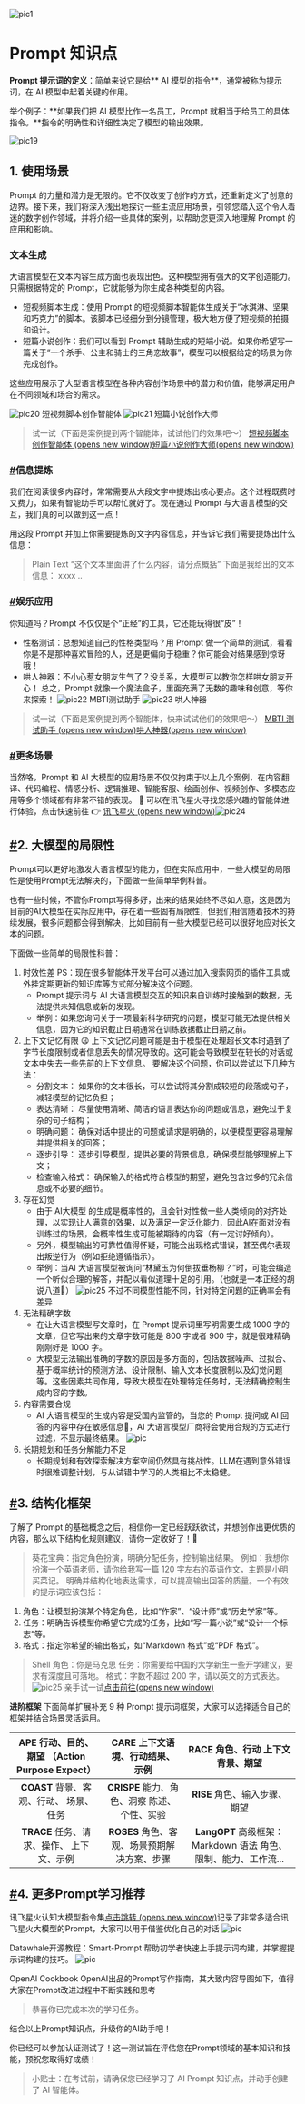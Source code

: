 ![pic1](https://raw.githubusercontent.com/SunJianBai/pictures/main/img/202505301959474.png)

# Prompt 知识点

**Prompt 提示词的定义**：简单来说它是给** AI 模型的指令**，通常被称为提示词，在 AI 模型中起着关键的作用。

举个例子：**如果我们把 AI 模型比作一名员工，Prompt 就相当于给员工的具体指令。**指令的明确性和详细性决定了模型的输出效果。

![pic19](https://raw.githubusercontent.com/SunJianBai/pictures/main/img/202505302000914.png)

## 1. 使用场景

Prompt 的力量和潜力是无限的。它不仅改变了创作的方式，还重新定义了创意的边界。接下来，我们将深入浅出地探讨一些主流应用场景，引领您踏入这个令人着迷的数字创作领域，并将介绍一些具体的案例，以帮助您更深入地理解 Prompt 的应用和影响。

### 文本生成

大语言模型在文本内容生成方面也表现出色。这种模型拥有强大的文字创造能力。只需根据特定的 Prompt，它就能够为你生成各种类型的内容。

- 短视频脚本生成：使用 Prompt 的短视频脚本智能体生成关于“冰淇淋、坚果和巧克力”的脚本。该脚本已经细分到分镜管理，极大地方便了短视频的拍摄和设计。
- 短篇小说创作：我们可以看到 Prompt 辅助生成的短端小说。如果你希望写一篇关于“一个杀手、公主和骑士的三角恋故事”，模型可以根据给定的场景为你完成创作。

这些应用展示了大型语言模型在各种内容创作场景中的潜力和价值，能够满足用户在不同领域和场合的需求。

![pic20](https://openres.xfyun.cn/xfyundoc/2025-03-05/61191fdf-a46d-479d-92bb-a4809bc03bc3/1741168261746/%E5%9B%BE%E7%89%87%2020.png) 短视频脚本创作智能体 ![pic21](https://openres.xfyun.cn/xfyundoc/2025-03-05/8fe6b327-2a1e-4463-be40-b09b8d4edc26/1741168261746/%E5%9B%BE%E7%89%87%2021.png) 短篇小说创作大师

> 试一试（下面是案例提到两个智能体，试试他们的效果吧～） [短视频脚本创作智能体 (opens new window)](https://xinghuo.xfyun.cn/botweb/17659?ch=AIDXTRZ104)[短篇小说创作大师(opens new window)](https://xinghuo.xfyun.cn/botweb/17888?ch=AIDXTRZ105)

### [#](https://doc.aidaxue.com/llm-prompt/knowledge.html#信息提炼)信息提炼

我们在阅读很多内容时，常常需要从大段文字中提炼出核心要点。这个过程既费时又费力，如果有智能助手可以帮忙就好了。现在通过 Prompt 与大语言模型的交互，我们真的可以做到这一点！

用这段 Prompt 并加上你需要提炼的文字内容信息，并告诉它我们需要提炼出什么信息：

> Plain Text “这个文本里面讲了什么内容，请分点概括” 下面是我给出的文本信息： xxxx ..

### [#](https://doc.aidaxue.com/llm-prompt/knowledge.html#娱乐应用)娱乐应用

你知道吗？Prompt 不仅仅是个“正经”的工具，它还能玩得很“皮”！

- 性格测试：总想知道自己的性格类型吗？用 Prompt 做一个简单的测试，看看你是不是那种喜欢冒险的人，还是更偏向于稳重？你可能会对结果感到惊讶哦！
- 哄人神器：不小心惹女朋友生气了？没关系，大模型可以教你怎样哄女朋友开心！ 总之，Prompt 就像一个魔法盒子，里面充满了无数的趣味和创意，等你来探索！ ![pic22](https://openres.xfyun.cn/xfyundoc/2025-03-05/79a699fc-9e62-4199-8187-e0857ff7789e/1741168261746/%E5%9B%BE%E7%89%87%2022.png) MBTI测试助手 ![pic23](https://openres.xfyun.cn/xfyundoc/2025-03-05/c05cd367-4f68-449e-a728-0d6b2ad2f4a8/1741182831428/%E5%9B%BE%E7%89%87%2023.png) 哄人神器

> 试一试（下面是案例提到两个智能体，快来试试他们的效果吧～） [MBTI 测试助手 (opens new window)](https://xinghuo.xfyun.cn/botweb/16642?ch=AIDXTRZ106)[哄人神器(opens new window)](https://xinghuo.xfyun.cn/botweb/18238?ch=AIDXTRZ107)

### [#](https://doc.aidaxue.com/llm-prompt/knowledge.html#更多场景)更多场景

当然咯，Prompt 和 AI 大模型的应用场景不仅仅拘束于以上几个案例，在内容翻译、代码编程、情感分析、逻辑推理、智能客服、绘画创作、视频创作、多模态应用等多个领域都有非常不错的表现。 🧨 可以在讯飞星火寻找您感兴趣的智能体进行体验，点击快速前往 👉 [讯飞星火 (opens new window)](https://xinghuo.xfyun.cn/?ch=AIDXRZ101)![pic24](https://openres.xfyun.cn/xfyundoc/2025-03-05/1ec5b52f-dd8f-4d30-8f68-7604ad410c43/1741182831433/%E5%9B%BE%E7%89%87%2024.png)

## [#](https://doc.aidaxue.com/llm-prompt/knowledge.html#_2-大模型的局限性)2. 大模型的局限性

Prompt可以更好地激发大语言模型的能力，但在实际应用中，一些大模型的局限性是使用Prompt无法解决的，下面做一些简单举例科普。

也有一些时候，不管你Prompt写得多好，出来的结果始终不尽如人意，这是因为目前的AI大模型在实际应用中，存在着一些固有局限性，但我们相信随着技术的持续发展，很多问题都会得到解决，比如目前有一些大模型已经可以很好地应对长文本的问题。

下面做一些简单的局限性科普：

1. 时效性差 PS：现在很多智能体开发平台可以通过加入搜索网页的插件工具或外挂定期更新的知识库等方式部分解决这个问题。
   - Prompt 提示词与 AI 大语言模型交互的知识来自训练时接触到的数据，无法提供未知信息或新的发现。
   - 举例：如果您询问关于一项最新科学研究的问题，模型可能无法提供相关信息，因为它的知识截止日期通常在训练数据截止日期之前。
2. 上下文记忆有限 😩 上下文记忆问题可能是由于模型在处理超长文本时遇到了字节长度限制或者信息丢失的情况导致的。这可能会导致模型在较长的对话或文本中失去一些先前的上下文信息。 要解决这个问题，你可以尝试以下几种方法：
   - 分割文本： 如果你的文本很长，可以尝试将其分割成较短的段落或句子，减轻模型的记忆负担；
   - 表达清晰： 尽量使用清晰、简洁的语言表达你的问题或信息，避免过于复杂的句子结构；
   - 明确问题： 确保对话中提出的问题或请求是明确的，以便模型更容易理解并提供相关的回答；
   - 逐步引导： 逐步引导模型，提供必要的背景信息，确保模型能够理解上下文；
   - 检查输入格式： 确保输入的格式符合模型的期望，避免包含过多的冗余信息或不必要的细节。
3. 存在幻觉
   - 由于 AI大模型 的生成是概率性的，且会针对性做一些人类倾向的对齐处理，以实现让人满意的效果，以及满足一定泛化能力，因此AI在面对没有训练过的场景，会概率性生成可能被期待的内容（有一定讨好倾向）。
   - 另外，模型输出的可靠性值得怀疑，可能会出现格式错误，甚至偶尔表现出叛逆行为（例如拒绝遵循指示）。
   - 举例：当AI 大语言模型被询问“林黛玉为何倒拔垂杨柳？”时，可能会编造一个听似合理的解答，并配以看似道理十足的引用。（也就是一本正经的胡说八道🤬） ![pic25](https://openres.xfyun.cn/xfyundoc/2025-03-05/1e790cd8-b90b-49ec-91fe-bcd9e5dc4a09/1741182831433/%E5%9B%BE%E7%89%87%2025.png) 不过不同模型性能不同，针对特定问题的正确率会有差异
4. 无法精确字数
   - 在让大语言模型写文章时，在 Prompt 提示词里写明需要生成 1000 字的文章，但它写出来的文章字数可能是 800 字或者 900 字，就是很难精确刚刚好是 1000 字。
   - 大模型无法输出准确的字数的原因是多方面的，包括数据噪声、过拟合、基于概率统计的预测方法、设计限制、输入文本长度限制以及幻觉问题等。这些因素共同作用，导致大模型在处理特定任务时，无法精确控制生成内容的字数。
5. 内容需要合规
   - AI 大语言模型的生成内容是受国内监管的，当您的 Prompt 提问或 AI 回答的内容中存在敏感信息🔞，AI 大语言模型厂商将会使用合规的方式进行过滤，不显示最终结果。 ![pic](https://openres.xfyun.cn/xfyundoc/2025-03-05/dde06c18-726d-4ad2-80cb-c578c28ccea6/1741183167760/WechatIMG1597.png)
6. 长期规划和任务分解能力不足
   - 长期规划和有效探索解决方案空间仍然具有挑战性。LLM在遇到意外错误时很难调整计划，与从试错中学习的人类相比不太稳健。

## [#](https://doc.aidaxue.com/llm-prompt/knowledge.html#_3-结构化框架)3. 结构化框架

了解了 Prompt 的基础概念之后，相信你一定已经跃跃欲试，并想创作出更优质的内容，那么以下结构化规则建议，请你一定收好了！🌟

> 葵花宝典：指定角色扮演，明确分配任务，控制输出结果。 例如：我想你扮演一个英语老师，请你给我写一篇 120 字左右的英语作文，主题是小明买菜记。 明确并结构化地表达需求，可以提高输出回答的质量。一个有效的提示词应该包括：

1. 角色：让模型扮演某个特定角色，比如“作家”、“设计师”或“历史学家”等。
2. 任务：明确告诉模型你希望它完成的任务，比如“写一篇小说”或“设计一个标志”等。
3. 格式：指定你希望的输出格式，如“Markdown 格式”或“PDF 格式”。

> Shell 角色：你是马克思 任务：你需要给中国的大学新生一些开学建议，要求有深度且可落地。 格式：字数不超过 200 字，请以英文的方式表达。 ![pic25](https://openres.xfyun.cn/xfyundoc/2025-03-05/349a72bd-d630-4b99-ad59-e4fb6261c9fe/1741182831433/%E5%9B%BE%E7%89%87%2026.png) 亲手试一试[点击前往(opens new window)](https://xinghuo.xfyun.cn/?ch=AIDXRZ101)

**进阶框架** 下面简单扩展补充 9 种 Prompt 提示词框架，大家可以选择适合自己的框架并结合场景灵活运用。

| **APE** 行动、目的、期望 （Action Purpose Expect） |     **CARE** 上下文语境、行动结果、示例      |             **RACE** 角色、行动 上下文背景、期望             |
| :------------------------------------------------: | :------------------------------------------: | :----------------------------------------------------------: |
|      **COAST** 背景、客观、行动、 场景、任务       | **CRISPE** 能力、角色、洞察 陈述、个性、实验 |                **RISE** 角色、输入步骤、期望                 |
|     **TRACE** 任务、请求、操作、 上下文、示例      | **ROSES** 角色、客观、场景预期解决方案、步骤 | **LangGPT** 高级框架：Markdown 语法 角色、限制、能力、工作流... |

## [#](https://doc.aidaxue.com/llm-prompt/knowledge.html#_4-更多prompt学习推荐)4. 更多Prompt学习推荐

讯飞星火认知大模型指令集[点击跳转 (opens new window)](https://xinghuo.xfyun.cn/instruction?ch=AIDXTRZ108)记录了非常多适合讯飞星火大模型的Prompt，大家可以用于借鉴优化自己的对话 ![pic](https://openres.xfyun.cn/xfyundoc/2025-03-05/5cb35a2a-b93d-403a-98aa-943e72ee1317/1741182831433/%E5%9B%BE%E7%89%87%2027.png)

Datawhale开源教程：Smart-Prompt 帮助初学者快速上手提示词构建，并掌握提示词构建的技巧。 ![pic](https://openres.xfyun.cn/xfyundoc/2025-03-05/95f21e9e-fe33-4296-bd21-a9a10935b599/1741182831433/%E5%9B%BE%E7%89%87%2028.png)

OpenAI Cookbook OpenAI出品的Prompt写作指南，其大致内容导图如下，值得大家在Prompt改进过程中不断实践和思考

> 恭喜你已完成本次的学习任务。

结合以上Prompt知识点，升级你的AI助手吧！

你已经可以参加认证测试了！这一测试旨在评估您在Prompt领域的基本知识和技能，预祝您取得好成绩！

> 小贴士：在考试前，请确保您已经学习了 AI Prompt 知识点，并动手创建了 AI 智能体。